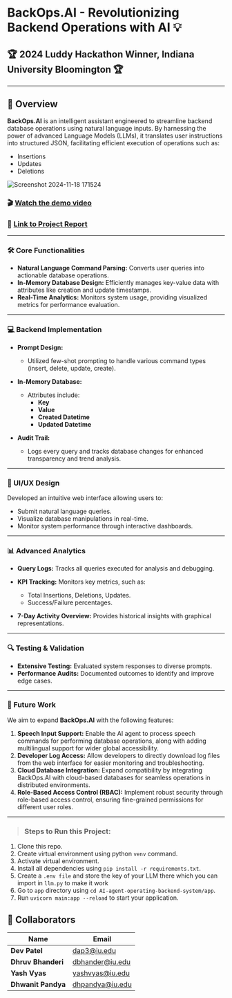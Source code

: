 # BackOps.AI - Revolutionizing Backend Operations with AI 💡

## 🏆 2024 Luddy Hackathon Winner, Indiana University Bloomington 🏆

---

## 📘 Overview

**BackOps.AI** is an intelligent assistant engineered to streamline backend database operations using natural language inputs. By harnessing the power of advanced Language Models (LLMs), it translates user instructions into structured JSON, facilitating efficient execution of operations such as:

- Insertions
- Updates
- Deletions  

![Screenshot 2024-11-18 171524](https://github.com/user-attachments/assets/8a10da9f-0892-41cd-8640-c7a34a73a21c)

### 🎬 [Watch the demo video](https://www.youtube.com/watch?v=TdIGMo6VuT8)
### 🔗 [Link to Project Report](https://drive.google.com/drive/folders/1mE6HK-6n0comwxLJTuwpMKVVOPnnRyOG)
---



### 🛠️ Core Functionalities

- **Natural Language Command Parsing:** Converts user queries into actionable database operations.  
- **In-Memory Database Design:** Efficiently manages key-value data with attributes like creation and update timestamps.  
- **Real-Time Analytics:** Monitors system usage, providing visualized metrics for performance evaluation.  

---

### 💻 Backend Implementation

- **Prompt Design:**  
  - Utilized few-shot prompting to handle various command types (insert, delete, update, create).  

- **In-Memory Database:**  
  - Attributes include:
    - **Key**
    - **Value**
    - **Created Datetime**
    - **Updated Datetime**  

- **Audit Trail:**  
  - Logs every query and tracks database changes for enhanced transparency and trend analysis.  

---

### 🎨 UI/UX Design

Developed an intuitive web interface allowing users to:  
- Submit natural language queries.  
- Visualize database manipulations in real-time.  
- Monitor system performance through interactive dashboards.  

---

### 📊 Advanced Analytics

- **Query Logs:** Tracks all queries executed for analysis and debugging.  
- **KPI Tracking:** Monitors key metrics, such as:  
  - Total Insertions, Deletions, Updates.  
  - Success/Failure percentages.  

- **7-Day Activity Overview:** Provides historical insights with graphical representations.  

---

### 🔍 Testing & Validation

- **Extensive Testing:** Evaluated system responses to diverse prompts.  
- **Performance Audits:** Documented outcomes to identify and improve edge cases.  

---
### 🔮 Future Work  

We aim to expand **BackOps.AI** with the following features:  

1. **Speech Input Support:** Enable the AI agent to process speech commands for performing database operations, along with adding multilingual support for wider global accessibility.
2. **Developer Log Access:** Allow developers to directly download log files from the web interface for easier monitoring and troubleshooting.
3. **Cloud Database Integration:** Expand compatibility by integrating BackOps.AI with cloud-based databases for seamless operations in distributed environments.      
4. **Role-Based Access Control (RBAC):** Implement robust security through role-based access control, ensuring fine-grained permissions for different user roles.    

---

>### Steps to Run this Project:

1. Clone this repo.
2. Create virtual environment using python `venv` command.
3. Activate virtual environment.
4. Install all dependencies using `pip install -r requirements.txt`.
5. Create a `.env file` and store the key of your LLM there which you can import in `llm.py` to make it work
5. Go to `app` directory using `cd AI-agent-operating-backend-system/app`.
6. Run `uvicorn main:app --reload` to start your application.

## 🤝 Collaborators  

| Name             | Email            |  
|------------------|------------------|  
| **Dev Patel**    | dap3@iu.edu      |  
| **Dhruv Bhanderi** | dbhander@iu.edu |  
| **Yash Vyas**    | yashvyas@iu.edu  |  
| **Dhwanit Pandya** | dhpandya@iu.edu |  

